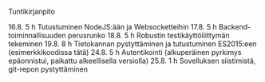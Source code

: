 Tuntikirjanpito

16.8. 5 h Tutustuminen NodeJS:ään ja Websocketteihin
17.8. 5 h Backend-toiminnallisuuden perusrunko 
18.8. 5 h Robustin testikäyttöliittymän tekeminen 
19.8. 8 h Tietokannan pystyttäminen ja tutustuminen ES2015:een (esimerkkikoodissa tätä)
24.8. 5 h Autentikointi (alkuperäinen pyrkimys epäonnistui, paikattu alkeellisella versiolla)
25.8. 1 h Sovelluksen siistimistä, git-repon pystyttäminen